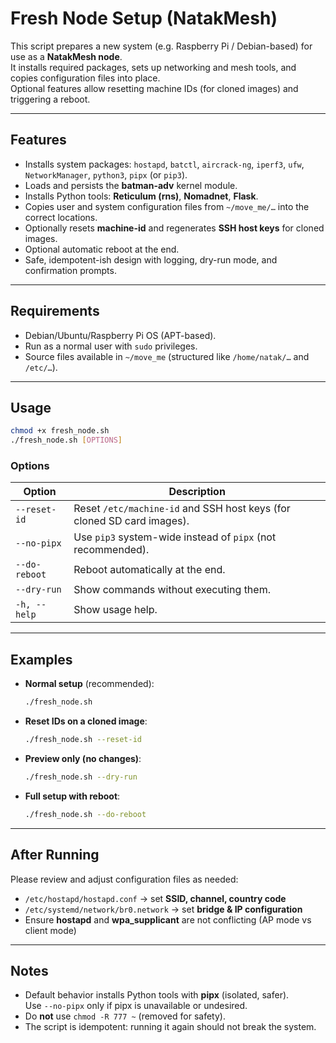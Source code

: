 # Fresh Node Setup (NatakMesh)

This script prepares a new system (e.g. Raspberry Pi / Debian-based) for use as a **NatakMesh node**.  
It installs required packages, sets up networking and mesh tools, and copies configuration files into place.  
Optional features allow resetting machine IDs (for cloned images) and triggering a reboot.

---

## Features

- Installs system packages: `hostapd`, `batctl`, `aircrack-ng`, `iperf3`, `ufw`, `NetworkManager`, `python3`, `pipx` (or `pip3`).
- Loads and persists the **batman-adv** kernel module.
- Installs Python tools: **Reticulum (rns)**, **Nomadnet**, **Flask**.
- Copies user and system configuration files from `~/move_me/…` into the correct locations.
- Optionally resets **machine-id** and regenerates **SSH host keys** for cloned images.
- Optional automatic reboot at the end.
- Safe, idempotent-ish design with logging, dry-run mode, and confirmation prompts.

---

## Requirements

- Debian/Ubuntu/Raspberry Pi OS (APT-based).
- Run as a normal user with `sudo` privileges.
- Source files available in `~/move_me` (structured like `/home/natak/…` and `/etc/…`).

---

## Usage

```bash
chmod +x fresh_node.sh
./fresh_node.sh [OPTIONS]
```

### Options

| Option        | Description                                                                 |
|---------------|-----------------------------------------------------------------------------|
| `--reset-id`  | Reset `/etc/machine-id` and SSH host keys (for cloned SD card images).      |
| `--no-pipx`   | Use `pip3` system-wide instead of `pipx` (not recommended).                 |
| `--do-reboot` | Reboot automatically at the end.                                            |
| `--dry-run`   | Show commands without executing them.                                       |
| `-h, --help`  | Show usage help.                                                            |

---

## Examples

- **Normal setup** (recommended):

  ```bash
  ./fresh_node.sh
  ```

- **Reset IDs on a cloned image**:

  ```bash
  ./fresh_node.sh --reset-id
  ```

- **Preview only (no changes)**:

  ```bash
  ./fresh_node.sh --dry-run
  ```

- **Full setup with reboot**:

  ```bash
  ./fresh_node.sh --do-reboot
  ```

---

## After Running

Please review and adjust configuration files as needed:

- `/etc/hostapd/hostapd.conf` → set **SSID, channel, country code**
- `/etc/systemd/network/br0.network` → set **bridge & IP configuration**
- Ensure **hostapd** and **wpa_supplicant** are not conflicting (AP mode vs client mode)

---

## Notes

- Default behavior installs Python tools with **pipx** (isolated, safer).  
  Use `--no-pipx` only if pipx is unavailable or undesired.  
- Do **not** use `chmod -R 777 ~` (removed for safety).
- The script is idempotent: running it again should not break the system.
